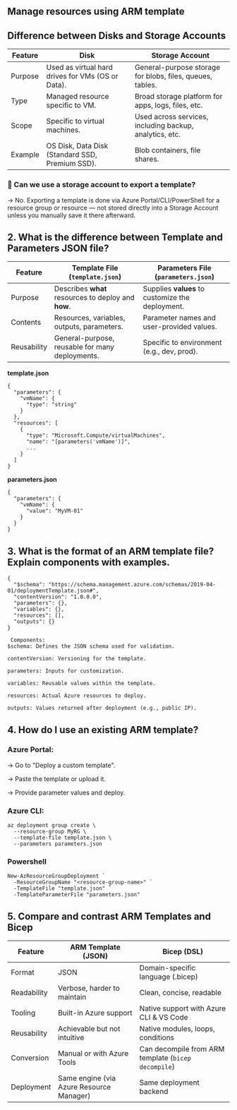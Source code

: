 ## Manage resources using ARM template

## Difference between Disks and Storage Accounts
| Feature | **Disk**                                          | **Storage Account**                                       |
| ------- | ------------------------------------------------- | --------------------------------------------------------- |
| Purpose | Used as virtual hard drives for VMs (OS or Data). | General-purpose storage for blobs, files, queues, tables. |
| Type    | Managed resource specific to VM.                  | Broad storage platform for apps, logs, files, etc.        |
| Scope   | Specific to virtual machines.                     | Used across services, including backup, analytics, etc.   |
| Example | OS Disk, Data Disk (Standard SSD, Premium SSD).   | Blob containers, file shares.                             |

### 🔹 Can we use a storage account to export a template?
-> No. Exporting a template is done via Azure Portal/CLI/PowerShell for a resource group or resource — not stored directly into a Storage Account unless you manually save it there afterward.

## 2. What is the difference between Template and Parameters JSON file?

| Feature     | **Template File (`template.json`)**                 | **Parameters File (`parameters.json`)**          |
| ----------- | --------------------------------------------------- | ------------------------------------------------ |
| Purpose     | Describes **what** resources to deploy and **how**. | Supplies **values** to customize the deployment. |
| Contents    | Resources, variables, outputs, parameters.          | Parameter names and user-provided values.        |
| Reusability | General-purpose, reusable for many deployments.     | Specific to environment (e.g., dev, prod).       |

**template.json**
```
{
  "parameters": {
    "vmName": {
      "type": "string"
    }
  },
  "resources": [
    {
      "type": "Microsoft.Compute/virtualMachines",
      "name": "[parameters('vmName')]",
      ...
    }
  ]
}
```
**parameters.json**
```
{
  "parameters": {
    "vmName": {
      "value": "MyVM-01"
    }
  }
}
```

##  3. What is the format of an ARM template file? Explain components with examples.
```
{
  "$schema": "https://schema.management.azure.com/schemas/2019-04-01/deploymentTemplate.json#",
  "contentVersion": "1.0.0.0",
  "parameters": {},
  "variables": {},
  "resources": [],
  "outputs": {}
}
```
```
 Components:
$schema: Defines the JSON schema used for validation.

contentVersion: Versioning for the template.

parameters: Inputs for customization.

variables: Reusable values within the template.

resources: Actual Azure resources to deploy.

outputs: Values returned after deployment (e.g., public IP).
```

##  4. How do I use an existing ARM template?

### Azure Portal:
-> Go to "Deploy a custom template".

-> Paste the template or upload it.

-> Provide parameter values and deploy.

### Azure CLI:
```
az deployment group create \
  --resource-group MyRG \
  --template-file template.json \
  --parameters parameters.json
```

### Powershell
```
New-AzResourceGroupDeployment `
  -ResourceGroupName "<resource-group-name>" `
  -TemplateFile "template.json" `
  -TemplateParameterFile "parameters.json"
```

##  5. Compare and contrast ARM Templates and Bicep
| Feature     | **ARM Template (JSON)**                  | **Bicep (DSL)**                                     |
| ----------- | ---------------------------------------- | --------------------------------------------------- |
| Format      | JSON                                     | Domain-specific language (.bicep)                   |
| Readability | Verbose, harder to maintain              | Clean, concise, readable                            |
| Tooling     | Built-in Azure support                   | Native support with Azure CLI & VS Code             |
| Reusability | Achievable but not intuitive             | Native modules, loops, conditions                   |
| Conversion  | Manual or with Azure Tools               | Can decompile from ARM template (`bicep decompile`) |
| Deployment  | Same engine (via Azure Resource Manager) | Same deployment backend                             |
